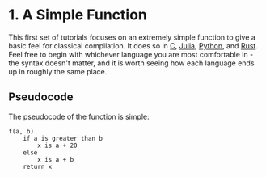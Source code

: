 # 1. A Simple Function

This first set of tutorials focuses on an extremely simple function to give a basic feel for classical compilation. It does so in [C](C_C++), [Julia](Julia), [Python](Python), and [Rust](Rust). Feel free to begin with whichever language you are most comfortable in - the syntax doesn't matter, and it is worth seeing how each language ends up in roughly the same place.

## Pseudocode

The pseudocode of the function is simple:

```
f(a, b)
    if a is greater than b
        x is a + 20
    else
        x is a + b
    return x
```